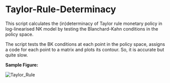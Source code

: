 # Taylor-Rule-Determinacy
This script calculates the (in)determinacy of Taylor rule monetary policy in log-linearised NK model by testing the Blanchard-Kahn conditions in the policy space. 

The script tests the BK conditions at each point in the policy space, assigns a code for each point to a matrix and plots its contour. So, it is accurate but quite slow. 

__Sample Figure:__

![Taylor_Rule](https://user-images.githubusercontent.com/45733935/79697748-b60fbc80-8284-11ea-8aea-5a9581aeb2d0.png)
